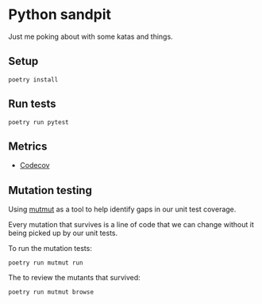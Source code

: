# Python sandpit

Just me poking about with some katas and things.

## Setup

```shell
poetry install
```

## Run tests

```
poetry run pytest
```

## Metrics

- [Codecov](https://app.codecov.io/gh/WillGibson/python-sandpit)

## Mutation testing

Using [mutmut](https://github.com/boxed/mutmut) as a tool to help identify gaps in our unit test coverage.

Every mutation that survives is a line of code that we can change without it being picked up by our unit tests.

To run the mutation tests:

```shell
poetry run mutmut run
```

The to review the mutants that survived:

```shell
poetry run mutmut browse
```
